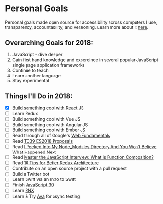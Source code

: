 # Personal Goals

Personal goals made open source for accessibility across computers I use, transparency,
accountability, and versioning. Learn more about it [here](http://una.im/personal-goals-guide).

## Overarching Goals for 2018:
1. JavaScript - dive deeper
2. Gain first hand knowledge and expereince in several popular JavaScript single page application frameworks
3. Continue to teach
4. Learn another language
5. Stay experimental

## Things I'll Do in 2018:

- [X] [Build something cool with React JS](https://github.com/matt-jarrett/react-js-todo-app/blob/master/README.md)
- [ ] Learn Redux
- [ ] Build something cool with Vue JS
- [ ] Build something cool with Angular JS
- [ ] Build something cool with Ember JS
- [ ] Read through all of Google's [Web Fundamentals](https://developers.google.com/web/fundamentals/)
- [ ] Read [TC39 ES2018 Proposals](https://github.com/tc39/proposals)
- [ ] Read [I Peeked Into My Node_Modules Directory And You Won’t Believe What Happened Next](https://medium.com/friendship-dot-js/i-peeked-into-my-node-modules-directory-and-you-wont-believe-what-happened-next-b89f63d21558)
- [ ] Read [Master the JavaScript Interview: What is Function Composition?](https://medium.com/javascript-scene/master-the-javascript-interview-what-is-function-composition-20dfb109a1a0)
- [ ] Read [10 Tips for Better Redux Architecture](https://medium.com/javascript-scene/10-tips-for-better-redux-architecture-69250425af44)
- [ ] Contribute on an open source project with a pull request
- [ ] Build a Twitter bot
- [ ] Learn Swift via an Intro to Swift
- [ ] Finish [JavaScript 30](https://javascript30.com/)
- [ ] Learn [RNX](http://reactivex.io/learnrx/)
- [ ] Learn & Try [Ava](https://github.com/avajs/ava) for async testing
